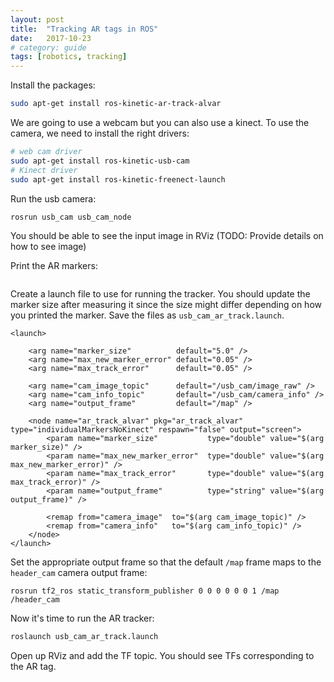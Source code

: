 ```yaml
---
layout: post
title:  "Tracking AR tags in ROS"
date:   2017-10-23
# category: guide
tags: [robotics, tracking]
---
```


Install the packages:

```bash
sudo apt-get install ros-kinetic-ar-track-alvar
```

We are going to use a webcam but you can also use a kinect. To use the camera, we need to install the right drivers:

```bash
# web cam driver
sudo apt-get install ros-kinetic-usb-cam
# Kinect driver
sudo apt-get install ros-kinetic-freenect-launch
```

Run the usb camera:
```bash
rosrun usb_cam usb_cam_node
```

You should be able to see the input image in RViz (TODO: Provide details on how to see image)


Print the AR markers:
```
```

Create a launch file to use for running the tracker. You should update the marker size after measuring it since the size might differ depending on how you printed the marker. Save the files as `usb_cam_ar_track.launch`.

```launch
<launch>

    <arg name="marker_size"          default="5.0" />
    <arg name="max_new_marker_error" default="0.05" />
    <arg name="max_track_error"      default="0.05" />

    <arg name="cam_image_topic"      default="/usb_cam/image_raw" />
    <arg name="cam_info_topic"       default="/usb_cam/camera_info" />
    <arg name="output_frame"         default="/map" />

    <node name="ar_track_alvar" pkg="ar_track_alvar" type="individualMarkersNoKinect" respawn="false" output="screen">
		<param name="marker_size"           type="double" value="$(arg marker_size)" />
		<param name="max_new_marker_error"  type="double" value="$(arg max_new_marker_error)" />
		<param name="max_track_error"       type="double" value="$(arg max_track_error)" />
		<param name="output_frame"          type="string" value="$(arg output_frame)" />

		<remap from="camera_image"  to="$(arg cam_image_topic)" />
		<remap from="camera_info"   to="$(arg cam_info_topic)" />
	</node>
</launch>
```

Set the appropriate output frame so that the default `/map` frame maps to the `header_cam` camera output frame:
```
rosrun tf2_ros static_transform_publisher 0 0 0 0 0 0 1 /map /header_cam
```

Now it's time to run the AR tracker:
```bash
roslaunch usb_cam_ar_track.launch
```

Open up RViz and add the TF topic. You should see TFs corresponding to the AR tag.